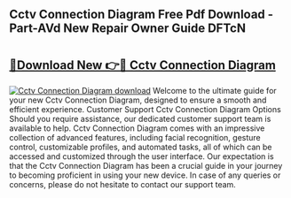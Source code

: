 ## Cctv Connection Diagram Free Pdf Download - Part-AVd New Repair Owner Guide DFTcN

# <h2><a href="http://dfmpzk.blite.top/?on=Cctv+Connection+Diagram">🔗Download New 👉🔴 Cctv Connection Diagram</a></h2>

[![Cctv Connection Diagram download](https://i.imgur.com/lujVjoI.png)](http://dfmpzk.blite.top/?on=Cctv+Connection+Diagram)
Welcome to the ultimate guide for your new Cctv Connection Diagram, designed to ensure a smooth and efficient experience. Customer Support Cctv Connection Diagram Options Should you require assistance, our dedicated customer support team is available to help. Cctv Connection Diagram comes with an impressive collection of advanced features, including facial recognition, gesture control, customizable profiles, and automated tasks, all of which can be accessed and customized through the user interface. Our expectation is that the Cctv Connection Diagram has been a crucial guide in your journey to becoming proficient in using your new device. In case of any queries or concerns, please do not hesitate to contact our support team.
